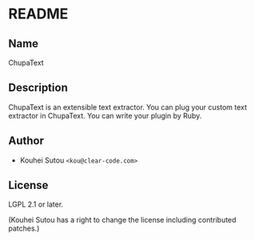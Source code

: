 # README

## Name

ChupaText

## Description

ChupaText is an extensible text extractor. You can plug your custom
text extractor in ChupaText. You can write your plugin by Ruby.

## Author

  * Kouhei Sutou `<kou@clear-code.com>`

## License

LGPL 2.1 or later.

(Kouhei Sutou has a right to change the license including contributed
patches.)
